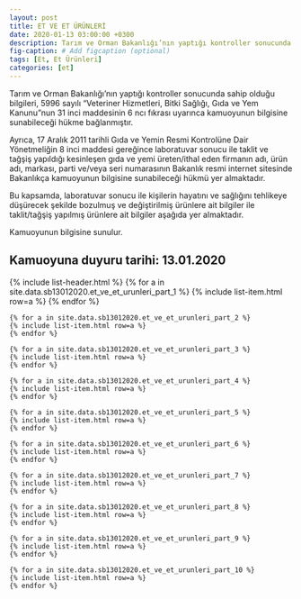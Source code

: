 ```yaml
---
layout: post
title: ET VE ET ÜRÜNLERİ
date: 2020-01-13 03:00:00 +0300
description: Tarım ve Orman Bakanlığı’nın yaptığı kontroller sonucunda sahip olduğu bilgileri, 5996 sayılı “Veteriner Hizmetleri, Bitki Sağlığı, Gıda ve Yem Kanunu”nun 31 inci maddesinin 6 ncı fıkrası uyarınca kamuoyunun bilgisine sunabileceği hükme bağlanmıştır.
fig-caption: # Add figcaption (optional)
tags: [Et, Et Ürünleri]
categories: [et]
---
```


Tarım ve Orman Bakanlığı’nın yaptığı kontroller sonucunda sahip olduğu bilgileri, 5996 sayılı “Veteriner Hizmetleri, Bitki Sağlığı, Gıda ve Yem Kanunu”nun 31 inci maddesinin 6 ncı fıkrası uyarınca kamuoyunun bilgisine sunabileceği hükme bağlanmıştır.

Ayrıca, 17 Aralık 2011 tarihli Gıda ve Yemin Resmi Kontrolüne Dair Yönetmeliğin 8 inci maddesi gereğince laboratuvar sonucu ile taklit ve tağşiş yapıldığı kesinleşen gıda ve yemi üreten/ithal eden firmanın adı, ürün adı, markası, parti ve/veya seri numarasının Bakanlık resmi internet sitesinde Bakanlıkça kamuoyunun bilgisine sunabileceği hükmü yer almaktadır.

Bu kapsamda, laboratuvar sonucu ile kişilerin hayatını ve sağlığını tehlikeye düşürecek şekilde bozulmuş ve değiştirilmiş ürünlere ait bilgiler ile taklit/tağşiş yapılmış ürünlere ait bilgiler aşağıda yer almaktadır.

Kamuoyunun bilgisine sunulur.

<h2>Kamuoyuna duyuru tarihi: 13.01.2020</h2>

<div class="container">
    {% include list-header.html %}
    {% for a in site.data.sb13012020.et_ve_et_urunleri_part_1 %}
    {% include list-item.html row=a %}
    {% endfor %}

    {% for a in site.data.sb13012020.et_ve_et_urunleri_part_2 %}
    {% include list-item.html row=a %}
    {% endfor %}

    {% for a in site.data.sb13012020.et_ve_et_urunleri_part_3 %}
    {% include list-item.html row=a %}
    {% endfor %}

    {% for a in site.data.sb13012020.et_ve_et_urunleri_part_4 %}
    {% include list-item.html row=a %}
    {% endfor %}

    {% for a in site.data.sb13012020.et_ve_et_urunleri_part_5 %}
    {% include list-item.html row=a %}
    {% endfor %}

    {% for a in site.data.sb13012020.et_ve_et_urunleri_part_6 %}
    {% include list-item.html row=a %}
    {% endfor %}

    {% for a in site.data.sb13012020.et_ve_et_urunleri_part_7 %}
    {% include list-item.html row=a %}
    {% endfor %}

    {% for a in site.data.sb13012020.et_ve_et_urunleri_part_8 %}
    {% include list-item.html row=a %}
    {% endfor %}

    {% for a in site.data.sb13012020.et_ve_et_urunleri_part_9 %}
    {% include list-item.html row=a %}
    {% endfor %}

    {% for a in site.data.sb13012020.et_ve_et_urunleri_part_10 %}
    {% include list-item.html row=a %}
    {% endfor %}
</div>
 